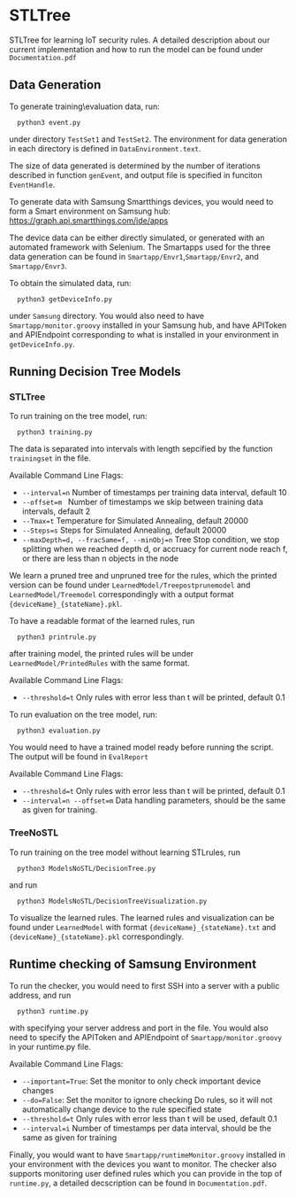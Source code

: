 # STLTree
STLTree for learning IoT security rules. A detailed description about our current implementation and how
to run the model can be found under `Documentation.pdf`

## Data Generation
To generate training\evaluation data, run:
```
  python3 event.py
```
under directory `TestSet1` and `TestSet2`. The environment for data generation in each directory is defined in `DataEnvironment.text`.

The size of data generated is determined by the number of iterations described in function `genEvent`, and output file is specified 
in funciton `EventHandle`.

To generate data with Samsung Smartthings devices, you would need to
form a Smart environment on Samsung hub: https://graph.api.smartthings.com/ide/apps

The device data can be either directly simulated, or generated with an automated framework with Selenium. The Smartapps used for the 
three data generation can be found in `Smartapp/Envr1`,`Smartapp/Envr2`, and `Smartapp/Envr3`.

To obtain the simulated data, run:
```
  python3 getDeviceInfo.py
```
under `Samsung` directory. You would also need to have `Smartapp/monitor.groovy` installed in your Samsung hub, and have APIToken
and APIEndpoint corresponding to what is installed in your environment in `getDeviceInfo.py`.

## Running Decision Tree Models

### STLTree
To run training on the tree model, run:
```
  python3 training.py
```
The data is separated into intervals with length sepcified by the function `trainingset` in the file.

Available Command Line Flags:
- `--interval=n`      Number of timestamps per training data interval, default 10
- `--offset=m `       Number of timestamps we skip between training data intervals, default 2
- `--Tmax=t`         Temperature for Simulated Annealing, default 20000
- `--Steps=s`         Steps for Simulated Annealing, default 20000
- `--maxDepth=d, --fracSame=f, --minObj=n`      Tree Stop condition, we stop splitting when we reached depth
                    d, or accruacy for current node reach f, or there are less than n objects in the node

We learn a pruned tree and unpruned tree for the rules, which the printed version can be found under 
`LearnedModel/Treepostprunemodel` and `LearnedModel/Treemodel` correspondingly with a output format 
`{deviceName}_{stateName}.pkl`.

To have a readable format of the learned rules, run 
```
  python3 printrule.py 
``` 
after training model, the printed rules will be under `LearnedModel/PrintedRules` with the same format.

Available Command Line Flags:
- `--threshold=t`   Only rules with error less than t will be printed, default 0.1

To run evaluation on the tree model, run:
```
  python3 evaluation.py
```
You would need to have a trained model ready before running the script. The output will be found in `EvalReport`

Available Command Line Flags:
- `--threshold=t`   Only rules with error less than t will be printed, default 0.1
- `--interval=n --offset=m` Data handling parameters, should be the same as given for training.

### TreeNoSTL
To run training on the tree model without learning STLrules, run
```
  python3 ModelsNoSTL/DecisionTree.py
```
and run
```
  python3 ModelsNoSTL/DecisionTreeVisualization.py

```
To visualize the learned rules. The learned rules and visualization can be found under `LearnedModel`
with format `{deviceName}_{stateName}.txt` and `{deviceName}_{stateName}.pkl` correspondingly.

## Runtime checking of Samsung Environment
To run the checker, you would need to first SSH into a server with a public address, and run
```
  python3 runtime.py
```
with specifying your server address and port in the file. You would also need to specify the APIToken
and APIEndpoint of `Smartapp/monitor.groovy` in your runtime.py file.

Available Command Line Flags:
- `--important=True`: Set the monitor to only check important device changes
- `--do=False`: Set the monitor to ignore checking Do rules, so it will not automatically change device to the rule specified state
- `--threshold=t` Only rules with error less than t will be used, default 0.1
- `--interval=i` Number of timestamps per data interval, should be the same as given for training

Finally, you would want to have `Smartapp/runtimeMonitor.groovy` installed in your environment with the
devices you want to monitor. The checker also supports monitoring user defined rules which you can provide in the top of 
`runtime.py`, a detailed decscription can be found in `Documentation.pdf`.
